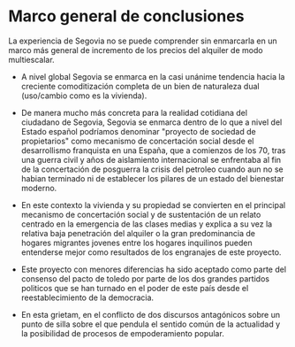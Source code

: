 # Marco general de conclusiones

La experiencia de Segovia no se puede comprender sin enmarcarla en un marco más general de incremento de los precios del alquiler de modo multiescalar. 

- A nivel global Segovia se enmarca en la casi unánime tendencia hacia la creciente comoditización completa de un bien de naturaleza dual (uso/cambio como es la vivienda).
- De manera mucho más concreta para la realidad cotidiana del ciudadano de Segovia, Segovia se enmarca dentro de lo que a nivel del Estado español podríamos denominar "proyecto de sociedad de propietarios" como mecanismo de concertación social desde el desarrollismo franquista en una España, que a comienzos de los 70, tras una guerra civil y años de aislamiento internacional se enfrentaba al fin de la concertación de posguerra la crisis del petroleo cuando aun no se habian terminado ni de establecer los pilares de un estado del bienestar moderno. 

- En este contexto la vivienda y su propiedad se convierten en el principal mecanismo de concertación social y de sustentación de un relato centrado en la emergencia de las clases medias y explica a su vez la relativa baja penetración del alquiler o la gran predominancia de hogares migrantes jovenes entre los hogares inquilinos pueden entenderse mejor como resultados de los engranajes de este proyecto. 

- Este proyecto con menores diferencias ha sido aceptado como parte del consenso del pacto de toledo por parte de los dos grandes partidos politicos que se han turnado en el poder de este país desde el reestablecimiento de la democracia.
- En esta grietam, en el conflicto de dos discursos antagónicos sobre un punto de silla sobre el que pendula el sentido común de la actualidad y la posibilidad de procesos de empoderamiento popular.

